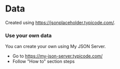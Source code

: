 # Data
Created using https://jsonplaceholder.typicode.com/.

### Use your own data
You can create your own using My JSON Server.
- Go to https://my-json-server.typicode.com/
- Follow "How to" section steps
